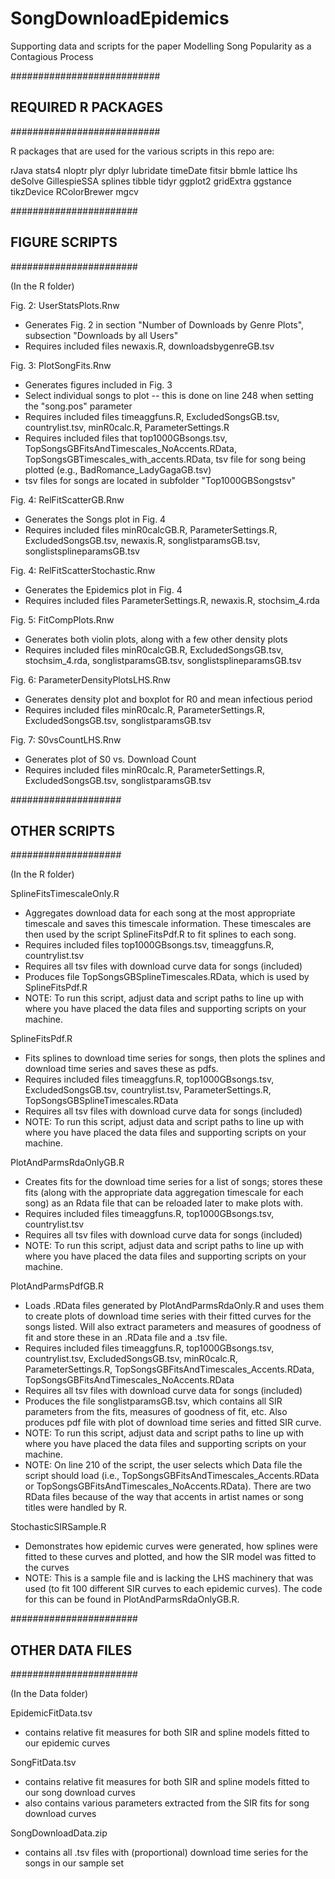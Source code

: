 # SongDownloadEpidemics
Supporting data and scripts for the paper Modelling Song Popularity as a Contagious Process

###########################
## REQUIRED R PACKAGES ####
###########################

R packages that are used for the various scripts in this repo are:

rJava
stats4
nloptr
plyr
dplyr
lubridate
timeDate
fitsir
bbmle
lattice
lhs
deSolve
GillespieSSA
splines
tibble
tidyr
ggplot2
gridExtra
ggstance
tikzDevice
RColorBrewer
mgcv


#######################
## FIGURE SCRIPTS #####
#######################

(In the R folder)

Fig. 2: UserStatsPlots.Rnw
- Generates Fig. 2 in section "Number of Downloads by Genre Plots", subsection "Downloads by all Users"
- Requires included files newaxis.R, downloadsbygenreGB.tsv

Fig. 3: PlotSongFits.Rnw
- Generates figures included in Fig. 3
- Select individual songs to plot -- this is done on line 248 when setting the "song.pos" parameter
- Requires included files timeaggfuns.R, ExcludedSongsGB.tsv, countrylist.tsv, minR0calc.R, ParameterSettings.R
- Requires included files that top1000GBsongs.tsv, TopSongsGBFitsAndTimescales_NoAccents.RData, TopSongsGBTimescales_with_accents.RData, tsv file for song being plotted (e.g., BadRomance_LadyGagaGB.tsv)
- tsv files for songs are located in subfolder "Top1000GBSongstsv"

Fig. 4: RelFitScatterGB.Rnw
- Generates the Songs plot in Fig. 4
- Requires included files minR0calcGB.R, ParameterSettings.R, ExcludedSongsGB.tsv, newaxis.R, songlistparamsGB.tsv, songlistsplineparamsGB.tsv

Fig. 4: RelFitScatterStochastic.Rnw
- Generates the Epidemics plot in Fig. 4
- Requires included files ParameterSettings.R, newaxis.R, stochsim_4.rda

Fig. 5: FitCompPlots.Rnw
- Generates both violin plots, along with a few other density plots
- Requires included files minR0calcGB.R, ExcludedSongsGB.tsv, stochsim_4.rda, songlistparamsGB.tsv, songlistsplineparamsGB.tsv

Fig. 6: ParameterDensityPlotsLHS.Rnw
- Generates density plot and boxplot for R0 and mean infectious period
- Requires included files minR0calc.R, ParameterSettings.R, ExcludedSongsGB.tsv, songlistparamsGB.tsv

Fig. 7: S0vsCountLHS.Rnw
- Generates plot of S0 vs. Download Count
- Requires included files minR0calc.R, ParameterSettings.R, ExcludedSongsGB.tsv, songlistparamsGB.tsv


####################
## OTHER SCRIPTS ###
####################

(In the R folder)

SplineFitsTimescaleOnly.R
- Aggregates download data for each song at the most appropriate timescale and saves this timescale information. These timescales are then used by the script SplineFitsPdf.R to fit splines to each song.
- Requires included files top1000GBsongs.tsv, timeaggfuns.R, countrylist.tsv
- Requires all tsv files with download curve data for songs (included)
- Produces file TopSongsGBSplineTimescales.RData, which is used by SplineFitsPdf.R
- NOTE: To run this script, adjust data and script paths to line up with where you have placed the data files and supporting scripts on your machine.

SplineFitsPdf.R
- Fits splines to download time series for songs, then plots the splines and download time series and saves these as pdfs.
- Requires included files timeaggfuns.R, top1000GBsongs.tsv, ExcludedSongsGB.tsv, countrylist.tsv, ParameterSettings.R, TopSongsGBSplineTimescales.RData
- Requires all tsv files with download curve data for songs (included)
- NOTE: To run this script, adjust data and script paths to line up with where you have placed the data files and supporting scripts on your machine.

PlotAndParmsRdaOnlyGB.R
- Creates fits for the download time series for a list of songs; stores these fits (along with the appropriate data aggregation timescale for each song) as an Rdata file that can be reloaded later to make plots with.
- Requires included files timeaggfuns.R, top1000GBsongs.tsv, countrylist.tsv
- Requires all tsv files with download curve data for songs (included)
- NOTE: To run this script, adjust data and script paths to line up with where you have placed the data files and supporting scripts on your machine.

PlotAndParmsPdfGB.R
- Loads .RData files generated by PlotAndParmsRdaOnly.R and uses them to create plots of download time series with their fitted curves for the songs listed. Will also extract parameters and measures of goodness of fit and store these in an .RData file and a .tsv file.
- Requires included files timeaggfuns.R, top1000GBsongs.tsv, countrylist.tsv, ExcludedSongsGB.tsv, minR0calc.R, ParameterSettings.R, TopSongsGBFitsAndTimescales_Accents.RData, TopSongsGBFitsAndTimescales_NoAccents.RData
- Requires all tsv files with download curve data for songs (included)
- Produces the file songlistparamsGB.tsv, which contains all SIR parameters from the fits, measures of goodness of fit, etc. Also produces pdf file with plot of download time series and fitted SIR curve.
- NOTE: To run this script, adjust data and script paths to line up with where you have placed the data files and supporting scripts on your machine.
- NOTE: On line 210 of the script, the user selects which Data file the script should load (i.e., TopSongsGBFitsAndTimescales_Accents.RData or TopSongsGBFitsAndTimescales_NoAccents.RData). There are two RData files because of the way that accents in artist names or song titles were handled by R.

StochasticSIRSample.R
- Demonstrates how epidemic curves were generated, how splines were fitted to these curves and plotted, and how the SIR model was fitted to the curves
- NOTE: This is a sample file and is lacking the LHS machinery that was used (to fit 100 different SIR curves to each epidemic curves). The code for this can be found in PlotAndParmsRdaOnlyGB.R.


#######################
## OTHER DATA FILES ###
#######################

(In the Data folder)

EpidemicFitData.tsv
- contains relative fit measures for both SIR and spline models fitted to our epidemic curves

SongFitData.tsv
- contains relative fit measures for both SIR and spline models fitted to our song download curves
- also contains various parameters extracted from the SIR fits for song download curves

SongDownloadData.zip
- contains all .tsv files with (proportional) download time series for the songs in our sample set
